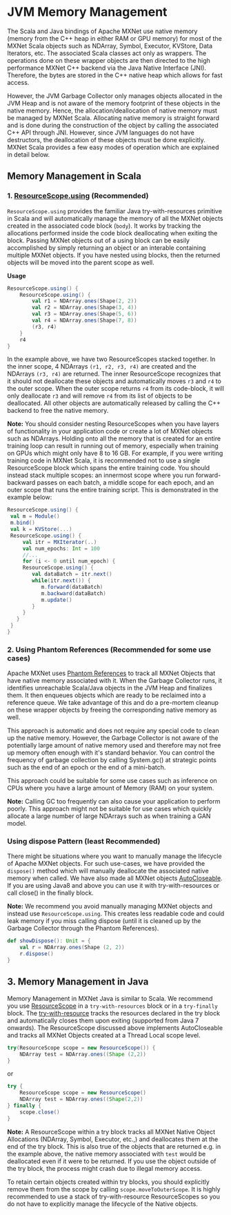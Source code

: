 # JVM Memory Management
The Scala and Java bindings of Apache MXNet use native memory (memory from the C++ heap in either RAM or GPU memory) for most of the MXNet Scala objects such as NDArray, Symbol, Executor, KVStore, Data Iterators, etc.
The associated Scala classes act only as wrappers. The operations done on these wrapper objects are then directed to the high performance MXNet C++ backend via the Java Native Interface (JNI). Therefore, the bytes are stored in the C++ native heap which allows for fast access.

However, the JVM Garbage Collector only manages objects allocated in the JVM Heap and is not aware of the memory footprint of these objects in the native memory. Hence, the allocation/deallocation of native memory must be managed by MXNet Scala.
Allocating native memory is straight forward and is done during the construction of the object by calling the associated C++ API through JNI. However, since JVM languages do not have destructors, the deallocation of these objects must be done explicitly.
MXNet Scala provides a few easy modes of operation which are explained in detail below.

## Memory Management in Scala 
### 1.  [ResourceScope.using](https://github.com/apache/incubator-mxnet/blob/master/scala-package/core/src/main/scala/org/apache/mxnet/ResourceScope.scala#L106) (Recommended)
`ResourceScope.using` provides the familiar Java try-with-resources primitive in Scala and will automatically manage the memory of all the MXNet objects created in the associated code block (`body`). It works by tracking the allocations performed inside the code block deallocating when exiting the block. 
Passing MXNet objects out of a using block can be easily accomplished by simply returning an object or an interable containing multiple MXNet objects. If you have nested using blocks, then the returned objects will be moved into the parent scope as well.

**Usage** 
```scala
ResourceScope.using() {
    ResourceScope.using() {
        val r1 = NDArray.ones(Shape(2, 2))
        val r2 = NDArray.ones(Shape(3, 4))
        val r3 = NDArray.ones(Shape(5, 6))
        val r4 = NDArray.ones(Shape(7, 8))
        (r3, r4)
    }
    r4
}
```
In the example above, we have two ResourceScopes stacked together. In the inner scope, 4 NDArrays `(r1, r2, r3, r4)` are created and the NDArrays 
`(r3, r4)` are returned. The inner ResourceScope recognizes that it should not deallocate these objects and automatically moves `r3` and  `r4` to the outer scope. When the outer scope 
returns `r4` from its code-block, it will only deallocate `r3` and will remove `r4` from its list of objects to be deallocated. All other objects are automatically released by calling the C++ backend to free the native memory.

**Note:**
You should consider nesting ResourceScopes when you have layers of functionality in your application code or create a lot of MXNet objects such as NDArrays. 
Holding onto all the memory that is created for an entire training loop can result in running out of memory, especially when training on GPUs which might only have 8 to 16 GB. 
For example, if you were writing training code in MXNet Scala, it is recommended not to use a single ResourceScope block which spans the entire training code. 
You should instead stack multiple scopes: an innermost scope where you run forward-backward passes on each batch, 
a middle scope for each epoch, and an outer scope that runs the entire training script. This is demonstrated in the example below:
```scala
ResourceScope.using() {
 val m = Module()
 m.bind()
 val k = KVStore(...)
 ResourceScope.using() {
     val itr = MXIterator(..)
     val num_epochs: Int = 100
     //... 
     for (i <- 0 until num_epoch) {
     ResourceScope.using() {
        val dataBatch = itr.next()
        while(itr.next()) {
           m.forward(dataBatch)
           m.backward(dataBatch)
           m.update()
        }
     }
   }
 }
}

```  
       
### 2.  Using Phantom References (Recommended for some use cases)

Apache MXNet uses [Phantom References](https://docs.oracle.com/javase/8/docs/api/java/lang/ref/PhantomReference.html) to track all MXNet Objects that have native memory associated with it. 
When the Garbage Collector runs, it identifies unreachable Scala/Java objects in the JVM Heap and finalizes them. 
It then enqueues objects which are ready to be reclaimed into a reference queue. We take advantage of this and do a 
pre-mortem cleanup on these wrapper objects by freeing the corresponding native memory as well.
 
This approach is automatic and does not require any special code to clean up the native memory. However, the Garbage Collector is not aware of the potentially large amount of native memory used and therefore may not free up memory often enough with it's standard behavior.
You can control the frequency of garbage collection by calling System.gc() at strategic points such as the end of an epoch or the end of a mini-batch.

This approach could be suitable for some use cases such as inference on CPUs where you have a large amount of Memory (RAM) on your system.

**Note:**
Calling GC too frequently can also cause your application to perform poorly. This approach might not be suitable 
for use cases which quickly allocate a large number of large NDArrays such as when training a GAN model.

### Using dispose Pattern (least Recommended)
 
There might be situations where you want to manually manage the lifecycle of Apache MXNet objects. For such use-cases, we have provided the `dispose()` method which will manually deallocate the associated native memory when called. We have also
made all MXNet objects [AutoCloseable](https://docs.oracle.com/javase/8/docs/api/java/lang/AutoCloseable.html). If you are using Java8 and above you can use it with try-with-resources or call close() in the finally block.

**Note:**
We recommend you avoid manually managing MXNet objects and instead use `ResourceScope.using`. This creates less readable code and could leak memory if you miss calling dispose (until it is cleaned up by the Garbage Collector through the Phantom References).

```scala
def showDispose(): Unit = {
    val r = NDArray.ones(Shape (2, 2))
    r.dispose()
}
```

## 3. Memory Management in Java
Memory Management in MXNet Java is similar to Scala. We recommend you use [ResourceScope](https://github.com/apache/incubator-mxnet/blob/master/scala-package/core/src/main/scala/org/apache/mxnet/ResourceScope.scala#L32) in a `try-with-resources` block or in a `try-finally` block.
The [try-with-resource](https://docs.oracle.com/javase/tutorial/essential/exceptions/tryResourceClose.html) tracks the resources declared in the try block and automatically closes them upon exiting (supported from Java 7 onwards). 
The ResourceScope discussed above implements AutoCloseable and tracks all MXNet Objects created at a Thread Local scope level. 

```java
try(ResourceScope scope = new ResourceScope()) {
    NDArray test = NDArray.ones((Shape (2,2))
}
```
or 
```java
try {
    ResourceScope scope = new ResourceScope()
    NDArray test = NDArray.ones((Shape(2,2))
} finally {
    scope.close()
}
``` 

**Note:**
A ResourceScope within a try block tracks all MXNet Native Object Allocations (NDArray, Symbol, Executor, etc.,) and deallocates them at
the end of the try block. This is also true of the objects that are returned e.g. in the example above, the native memory associated with `test` would be deallocated even if it were to be returned. 
If you use the object outside of the try block, the process might crash due to illegal memory access.

To retain certain objects created within try blocks, you should explicitly remove them from the scope by calling `scope.moveToOuterScope`.
It is highly recommended to use a stack of try-with-resource ResourceScopes so you do not have to explicitly manage the lifecycle of the Native objects.

